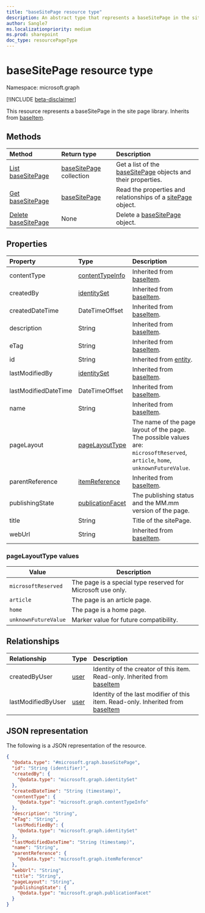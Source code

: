 ```yaml
---
title: "baseSitePage resource type"
description: An abstract type that represents a baseSitePage in the site page library.
author: Sangle7
ms.localizationpriority: medium
ms.prod: sharepoint
doc_type: resourcePageType
---
```


# baseSitePage resource type

Namespace: microsoft.graph

[!INCLUDE [beta-disclaimer](../../includes/beta-disclaimer.md)]

This resource represents a baseSitePage in the site page library.
Inherits from [baseItem](../resources/baseitem.md).

## Methods

| Method                                               | Return type                                             | Description                                                                                  |
| :--------------------------------------------------- | :------------------------------------------------------ | :------------------------------------------------------------------------------------------- |
| [List baseSitePage](../api/baseSitePage-list.md)     | [baseSitePage](../resources/baseSitePage.md) collection | Get a list of the [baseSitePage](../resources/baseSitePage.md) objects and their properties. |
| [Get baseSitePage](../api/baseSitePage-get.md)       | [baseSitePage](../resources/sitepage.md)                | Read the properties and relationships of a [sitePage](../resources/sitepage.md) object.      |
| [Delete baseSitePage](../api/baseSitePage-delete.md) | None                                                    | Delete a [baseSitePage](../resources/baseSitePage.md) object.                               |

## Properties

| Property             | Type                                                                 | Description                                                                                                                     |
| :------------------- | :------------------------------------------------------------------- | :------------------------------------------------------------------------------------------------------------------------------ |
| contentType          | [contentTypeInfo](../resources/contentTypeInfo.md)                   | Inherited from [baseItem](../resources/baseitem.md).                                                                            |
| createdBy            | [identitySet](../resources/identityset.md)                           | Inherited from [baseItem](../resources/baseitem.md).                                                                            |
| createdDateTime      | DateTimeOffset                                                       | Inherited from [baseItem](../resources/baseitem.md).                                                                            |
| description          | String                                                               | Inherited from [baseItem](../resources/baseitem.md).                                                                            |
| eTag                 | String                                                               | Inherited from [baseItem](../resources/baseitem.md).                                                                            |
| id                   | String                                                               | Inherited from [entity](../resources/entity.md).                                                                                |
| lastModifiedBy       | [identitySet](../resources/identityset.md)                           | Inherited from [baseItem](../resources/baseitem.md).                                                                            |
| lastModifiedDateTime | DateTimeOffset                                                       | Inherited from [baseItem](../resources/baseitem.md).                                                                            |
| name                 | String                                                               | Inherited from [baseItem](../resources/baseitem.md).                                                                            |
| pageLayout           | [pageLayoutType](../resources/basesitepage.md#pagelayouttype-values) | The name of the page layout of the page. The possible values are: `microsoftReserved`, `article`, `home`, `unknownFutureValue`. |
| parentReference      | [itemReference](../resources/itemreference.md)                       | Inherited from [baseItem](../resources/baseitem.md).                                                                            |
| publishingState      | [publicationFacet](../resources/publicationfacet.md)                 | The publishing status and the MM.mm version of the page.                                                                        |
| title                | String                                                               | Title of the sitePage.                                                                                                          |
| webUrl               | String                                                               | Inherited from [baseItem](../resources/baseitem.md).                                                                            |

### pageLayoutType values

| Value                | Description                                                     |
| -------------------- | --------------------------------------------------------------- |
| `microsoftReserved`  | The page is a special type reserved for Microsoft use only. |
| `article`            | The page is an article page.                                    |
| `home`               | The page is a home page.                                        |
| `unknownFutureValue` | Marker value for future compatibility.                          |

## Relationships

| Relationship       | Type                         | Description                                                                                                |
| :----------------- | :--------------------------- | :--------------------------------------------------------------------------------------------------------- |
| createdByUser      | [user](../resources/user.md) | Identity of the creator of this item. Read-only. Inherited from [baseItem](../resources/baseitem.md)       |
| lastModifiedByUser | [user](../resources/user.md) | Identity of the last modifier of this item. Read-only. Inherited from [baseItem](../resources/baseitem.md) |

## JSON representation

The following is a JSON representation of the resource.

<!-- {
  "blockType": "resource",
  "keyProperty": "id",
  "@odata.type": "microsoft.graph.baseSitePage",
  "baseType": "microsoft.graph.baseItem",
  "openType": true
}
-->

```json
{
  "@odata.type": "#microsoft.graph.baseSitePage",
  "id": "String (identifier)",
  "createdBy": {
    "@odata.type": "microsoft.graph.identitySet"
  },
  "createdDateTime": "String (timestamp)",
  "contentType": {
    "@odata.type": "microsoft.graph.contentTypeInfo"
  },
  "description": "String",
  "eTag": "String",
  "lastModifiedBy": {
    "@odata.type": "microsoft.graph.identitySet"
  },
  "lastModifiedDateTime": "String (timestamp)",
  "name": "String",
  "parentReference": {
    "@odata.type": "microsoft.graph.itemReference"
  },
  "webUrl": "String",
  "title": "String",
  "pageLayout": "String",
  "publishingState": {
    "@odata.type": "microsoft.graph.publicationFacet"
  }
}
```
